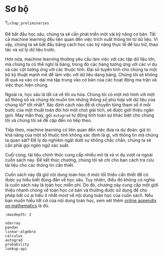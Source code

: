 #  Sơ bộ
:label:`chap_preliminaries`

Để bắt đầu học sâu, chúng ta sẽ cần phát triển một vài kỹ năng cơ bản. Tất cả machine learning đều liên quan đến việc trích xuất thông tin từ dữ liệu. Vì vậy, chúng ta sẽ bắt đầu bằng cách học các kỹ năng thực tế để lưu trữ, thao tác và xử lý dữ liệu trước. 

Hơn nữa, machine learning thường yêu cầu làm việc với các tập dữ liệu lớn, mà chúng ta có thể nghĩ là bảng, trong đó các hàng tương ứng với các ví dụ và các cột tương ứng với các thuộc tính. Đại số tuyến tính cho chúng ta một bộ kỹ thuật mạnh mẽ để làm việc với dữ liệu dạng bảng. Chúng tôi sẽ không đi quá xa vào cỏ dại mà tập trung vào cơ bản của các hoạt động ma trận và việc thực hiện chúng. 

Ngoài ra, học sâu là tất cả về tối ưu hóa. Chúng tôi có một mô hình với một số thông số và chúng tôi muốn tìm những thông số phù hợp với dữ liệu của chúng tôi* tốt nhất*. Xác định cách nào để di chuyển từng tham số ở mỗi bước của một thuật toán đòi hỏi một chút giải tích, sẽ được giới thiệu ngắn gọn. May mắn thay, gói `autograd` tự động tính toán sự khác biệt cho chúng tôi và chúng tôi sẽ đề cập đến nó tiếp theo. 

Tiếp theo, machine learning có liên quan đến việc đưa ra dự đoán: giá trị khả năng của một số thuộc tính không xác định là gì, với thông tin mà chúng ta quan sát? Để lý do nghiêm ngặt dưới sự không chắc chắn, chúng ta sẽ cần phải gọi ngôn ngữ xác suất. 

Cuối cùng, tài liệu chính thức cung cấp nhiều mô tả và ví dụ vượt ra ngoài cuốn sách này. Để kết thúc chương, chúng tôi sẽ chỉ cho bạn cách tra cứu tài liệu cho các thông tin cần thiết. 

Cuốn sách này đã giữ nội dung toán học ở mức tối thiểu cần thiết để có được sự hiểu biết đúng đắn về học sâu. Tuy nhiên, điều đó không có nghĩa là cuốn sách này là toán học miễn phí. Do đó, chương này cung cấp một giới thiệu nhanh chóng về toán học cơ bản và thường được sử dụng để cho phép bất cứ ai hiểu ít nhất *most* về nội dung toán học của cuốn sách. Nếu bạn muốn hiểu *tất cả* của nội dung toán học, xem xét thêm [online appendix on mathematics](https://d2l.ai/chapter_appendix-mathematics-for-deep-learning/index.html) là đủ.

```toc
:maxdepth: 2

ndarray
pandas
linear-algebra
calculus
autograd
probability
lookup-api
```
